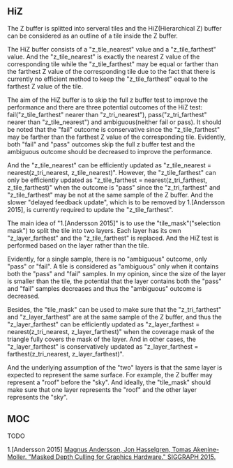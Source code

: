 ## HiZ  

The Z buffer is splitted into serveral tiles and the HiZ(Hierarchical Z) buffer can be considered as an outline of a tile inside the Z buffer.  

The HiZ buffer consists of a "z_tile_nearest" value and a "z_tile_farthest" value. And the "z_tile_nearest" is exactly the nearest Z value of the corresponding tile while the "z_tile_farthest" may be equal or farther than the farthest Z value of the corresponding tile due to the fact that there is currently no efficient method to keep the "z_tile_farthest" equal to the farthest Z value of the tile.   

The aim of the HiZ buffer is to skip the full z buffer test to improve the performance and there are three potential outcomes of the HiZ test: fail("z_tile_farthest" nearer than "z_tri_nearest"), pass("z_tri_farthest" nearer than "z_tile_nearest") and ambiguous(neither fail or pass). It should be noted that the "fail" outcome is conservative since the "z_tile_farthest" may be farther than the farthest Z value of the corresponding tile. Evidently, both "fail" and "pass" outcomes skip the full z buffer test and the ambiguous outcome should be decreased to improve the performance.

And the "z_tile_nearest" can be efficiently updated as "z_tile_nearest = nearest(z_tri_nearest, z_tile_nearest)". However, the "z_tile_farthest" can only be efficiently updated as "z_tile_farthest = nearest(z_tri_farthest, z_tile_farthest)" when the outcome is "pass" since the "z_tri_farthest" and "z_tile_farthest" may be not at the same sample of the Z buffer. And the slower "delayed feedback update", which is to be removed by 1\.\[Andersson 2015\], is currently required to update the "z_tile_farthest".  

The main idea of "1\.\[Andersson 2015\]" is to use the "tile_mask"("selection mask") to split the tile into two layers. Each layer has its own "z_layer_farthest" and the "z_tile_farthest" is replaced. And the HiZ test is performed based on the layer rather than the tile.  

Evidently, for a single sample, there is no "ambiguous" outcome, only "pass" or "fail". A tile is considered as "ambiguous" only when it contains both the "pass" and "fail" samples. In my opinion, since the size of the layer is smaller than the tile, the potential that the layer contains both the "pass" and "fail" samples decreases and thus the "ambiguous" outcome is decreased.

Besides, the "tile_mask" can be used to make sure that the "z_tri_farthest" and "z_layer_farthest" are at the same sample of the Z buffer, and thus the "z_layer_farthest" can be efficiently updated as "z_layer_farthest = nearest(z_tri_nearest, z_layer_farthest)" when the coverage mask of the triangle fully covers the mask of the layer.  And in other cases, the "z_layer_farthest" is conservatively updated as "z_layer_farthest = farthest(z_tri_nearest, z_layer_farthest)".

And the underlying assumption of the "two" layers is that the same layer is expected to represent the same surface. For example, the Z buffer may represent a "roof" before the "sky". And ideally, the "tile_mask" should make sure that one layer represents the "roof" and the other layer represents the "sky".  

## MOC  
TODO

1\.\[Andersson 2015\] [Magnus Andersson, Jon Hasselgren, Tomas Akenine-Moller. "Masked Depth Culling for Graphics Hardware." SIGGRAPH 2015.](https://fileadmin.cs.lth.se/graphics/research/papers/2015/ZMM/)  
